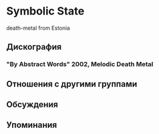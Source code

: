 # Symbolic State

death-metal from Estonia

## Дискография

### "By Abstract Words" 2002, Melodic Death Metal




## Отношения с другими группами


## Обсуждения


## Упоминания

